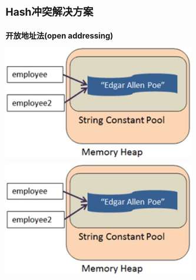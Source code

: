 # Hash冲突解决方案

## 开放地址法(open addressing)

![](https://github.com/maoyunfei/Java-Notebook/blob/master/Java%20Basic/images/string_constant_pool_1.jpg?raw=true)

![](https://github.com/maoyunfei/Java-Notebook/blob/master/Java%20Basic/images/string_constant_pool_1.jpg?raw=true)
